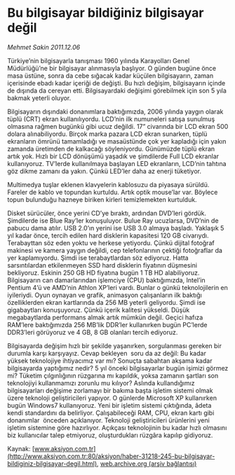 # Bu bilgisayar bildiğiniz bilgisayar değil

*Mehmet Sakin 2011.12.06*

<font class="agenda2NewsSpot">
 Türkiye’nin bilgisayarla tanışması 1960 yılında Karayolları Genel Müdürlüğü’ne bir bilgisayar alınmasıyla başlıyor. O günden bugüne önce masa üstüne, sonra da cebe sığacak kadar küçülen bilgisayarın, zaman içerisinde ebadı kadar içeriği de değişti. Bu hızlı değişim, bilgisayarın içinde de dışında da cereyan etti. Bilgisayardaki değişimi görebilmek için son 5 yıla bakmak yeterli oluyor.
</font>
<font class="newsDetail">
 <p>
  Bilgisayarın dışındaki donanımlara baktığımızda, 2006 yılında yaygın olarak tüplü (CRT) ekran kullanılıyordu. LCD’nin ilk numuneleri satışa sunulmuş olmasına rağmen bugünkü gibi ucuz değildi. 17” civarında bir LCD ekran 500 dolara alınabiliyordu. Birçok marka pazara LCD ekran sunarken, tüplü ekranların ömrünü tamamladığı ve masaüstünde çok yer kapladığı için yakın zamanda üretimden de kalkacağı söyleniyordu. Günümüzde tüplü ekran artık yok. Hızlı bir LCD dönüşümü yaşadık ve şimdilerde Full LCD ekranlar kullanıyoruz. TV’lerde kullanılmaya başlayan LED ekranların, LCD’nin tahtına göz dikme zamanı da yakın. Çünkü LED’ler daha az enerji tüketiyor.
 </p>
 <p>
  Multimedya tuşlar eklenen klavyelerin kablosuzu da piyasaya sürüldü. Fareler de kablo ve topundan kurtuldu. Artık optik mouse’lar var. Böylece topun bulunduğu hazneye biriken kirleri temizlemekten kurtulduk.
 </p>
 <p>
  Disket sürücüler, önce yerini CD’ye bıraktı, ardından DVD’leri gördük. Şimdilerde ise Blue Ray’ler konuşuluyor. Bulue Ray ucuzlarsa, DVD’nin de pabucu dama atılır. USB 2.0’ın yerini ise USB 3.0 almaya başladı. Yaklaşık 5 yıl kadar önce, tercih edilen hard disklerin kapasitesi 120 GB civarıydı. Terabayttan söz eden yoktu ve herkese yetiyordu. Çünkü dijital fotoğraf makinesi ve kamera yaygın değildi, cep telefonlarının çektiği fotoğraflar da yer kaplamıyordu. Şimdi ise terabaytlardan söz ediyoruz. Hatta sarsıntılardan etkilenmeyen SSD hard disklerin fiyatının düşmesini bekliyoruz. Eskinin 250 GB HD fiyatına bugün 1 TB HD alabiliyoruz. Bilgisayarın can damarlarından işlemciye (CPU) baktığımızda, Intel’in Pentium 4’ü ve AMD’nin Athlon XP’leri vardı. Bunlar o günkü teknolojilerin en iyileriydi. Oyun oynayan ve grafik, animasyon çalışanların ilk baktığı özelliklerden ekran kartlarında da 256 MB yeterli geliyordu. Şimdi ise gigabaytları konuşuyoruz. Çünkü içerik kalitesi yükseldi. Düşük megabaytlarda performans almak artık mümkün değil. Geçici hafıza RAM’lere baktığımızda 256 MB’lik DDR’ler kullanırken bugün PC’lerde DDR3’leri görüyoruz ve 4 GB, 8 GB olanları tercih ediyoruz.
 </p>
 <p>
  Bilgisayarda değişim hızlı bir şekilde yaşanırken, sorgulanması gereken bir durumla karşı karşıyayız. Cevap bekleyen  soru da az değil: Bu kadar yüksek teknolojiye ihtiyacımız var mı? Sonuçta sabahtan akşama kadar bilgisayarda yaptığımız nedir? 5 yıl önceki bilgisayarlar bugün işimizi görmez mi? Tüketim çılgınlığının rüzgarına mı kapıldık, yoksa zamanın şartları son teknolojiyi kullanmamızı zorunlu mu kılıyor? Aslında kullandığımız bilgisayarları değişime zorlamayı bir bakıma başta işletim sistemi olmak üzere teknoloji geliştiricileri yapıyor. O günlerde Microsoft XP kullanırken bugün Windows7 kullanıyoruz. Yeni bir işletim sistemi çıktığında, âdeta kendi standardını da belirliyor. Çalışabileceği RAM, CPU, ekran kartı gibi donanımlar  önceden açıklanıyor. Teknoloji geliştiricileri ürünlerini yeni işletim sistemine göre hazırlıyor. Açıkçası teknolojinin bu kadar hızlı olmasını biz kullanıcılar talep etmiyoruz, oluşturdukları rüzgâra kapılıp gidiyoruz.
 </p>
</font>

Kaynak: [www.aksiyon.com.tr](http://www.aksiyon.com.tr:80/aksiyon/haber-31218-245-bu-bilgisayar-bildiginiz-bilgisayar-degil.html), [web.archive.org (arşiv bağlantısı)](http://web.archive.org/web/20120114050507/http://www.aksiyon.com.tr:80/aksiyon/haber-31218-245-bu-bilgisayar-bildiginiz-bilgisayar-degil.html)

